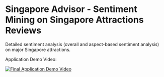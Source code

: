 # Singapore Advisor - Sentiment Mining on Singapore Attractions Reviews
Detailed sentiment analysis (overall and aspect-based sentiment analysis) on major Singapore attractions. 

Application Demo Video:

[![Final Application Demo Video](https://img.youtube.com/vi/Ts2i9pjQF5Q/0.jpg)](https://youtu.be/Ts2i9pjQF5Q "Click to Play")
